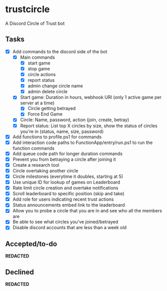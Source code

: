 # trustcircle
A Discord Circle of Trust bot

## Tasks

* [X] Add commands to the discord side of the bot
  * [x] Main commands
    * [x] start game
    * [x] stop game
    * [x] circle actions
    * [x] report status
    * [x] admin change circle name
    * [x] admin delete circle
  * [x] Start game: Duration in hours, webhook URI (only 1 active game per server at a time)
    * [x] Circle getting betrayed
    * [x] Force End Game
  * [x] Circle: Name, password, action (join, create, betray)
  * [x] Report status: List top X circles by size, show the status of circles you're in (status, name, size, password)
* [x] Add functions to profile.ps1 for commands
* [x] Add interaction code paths to FunctionApp/entry/run.ps1 to run the function commands
* [x] Add queue code path for longer duration commands
* [x] Prevent you from betraying a circle after joining it
* [x] Create a research tool
* [x] Circle overtaking another circle
* [x] Circle milestones (everytime it doubles, starting at 5)
* [X] Use unique ID for lookup of games on Leaderboard
* [x] Rate limit circle creation and overtake notifications
* [x] Scroll leaderboard to specific position (skip and take)
* [x] Add role for users indicating recent trust actions
* [x] Status announcements embed link to the leaderboard
* [x] Allow you to probe a circle that you are in and see who all the members are
* [x] Be able to see what circles you've joined/betrayed
* [x] Disable discord accounts that are less than a week old

## Accepted/to-do
**REDACTED**

## Declined
**REDACTED**
